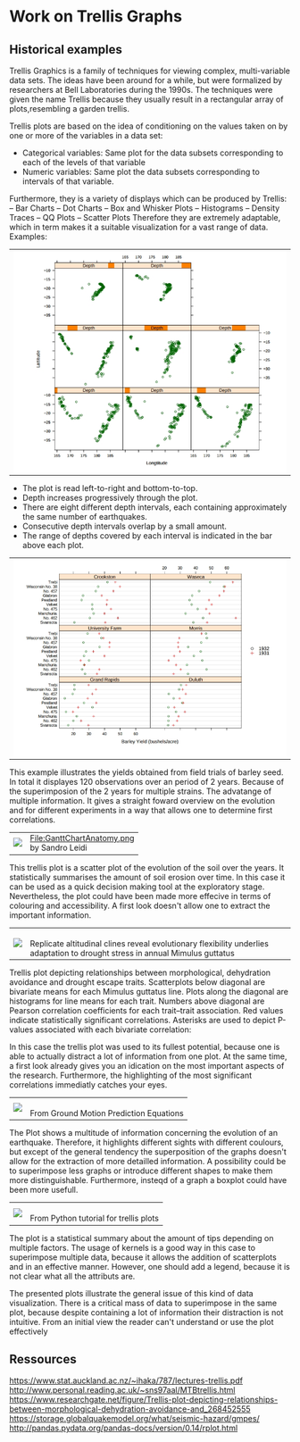 # Work on Trellis Graphs
## Historical examples

Trellis Graphics is a family of techniques for viewing complex, multi-variable data sets. The ideas have been around for a while, but were formalized by researchers at Bell Laboratories during the 1990s.
The techniques were given the name Trellis because they usually result in a rectangular array of plots,resembling a garden trellis.

Trellis plots are based on the idea of conditioning on the
values taken on by one or more of the variables in a data
set: 
- Categorical variables: Same plot for the data subsets corresponding to
each of the levels of that variable
- Numeric variables: Same plot the data subsets corresponding to intervals of
that variable.

Furthermore, they is a variety of displays which can be produced by Trellis:
– Bar Charts
– Dot Charts
– Box and Whisker Plots
– Histograms
– Density Traces
– QQ Plots
– Scatter Plots
Therefore they are extremely adaptable, which in term makes it a suitable visualization for a vast range of data.
Examples:


<table border="0">
  <tr>
    <td>
      <img src="Trellis plot.jpg" align="center">
    </td>
  </tr>
</table>

- The plot is read left-to-right and bottom-to-top.
- Depth increases progressively through the plot.
- There are eight different depth intervals, each containing
approximately the same number of earthquakes.
- Consecutive depth intervals overlap by a small amount.
- The range of depths covered by each interval is
indicated in the bar above each plot.


<table border="0">
  <tr>
    <td>
      <img src="Trellis_2.jpg" align="center">
    </td>
  </tr>
</table>

This example illustrates the yields obtained from field trials of barley seed. In total it displayes 
120 observations over an period of 2 years. Because of the superimposion of the 2 years for multiple strains. 
The advatange of multiple information. It gives a straight foward overview on the evolution and for different experiments in a way that allows one to determine first correlations.
<table border="0">
  <tr>
    <td>
      <img src="http://www.personal.reading.ac.uk/~sns97aal/MTBprofile.jpg" style="width: 100px;">
    </td>
    <td>
      <a href="http://www.personal.reading.ac.uk/~sns97aal/MTBprofile.jpg">File:GanttChartAnatomy.png</a><br>by Sandro Leidi
    </td>
  </tr>
</table>

This trellis plot is a scatter plot of the evolution of the soil over the years. It statistically summarises the amount of soil erosion over time. In this case it can be used as a quick decision making tool at the exploratory stage. Nevertheless, the plot could have been made more effecive in terms of colouring and accessibility. A first look doesn't allow one to extract the important information. 

<table border="0">
  <tr>
    <td>
      <img src="https://www.researchgate.net/publication/268452555/figure/fig4/AS:271868347285507@1441829873377/Figure-6-Trellis-plot-depicting-relationships-between-morphological-dehydration.png" style="width: 100px;">
    </td>
    <td>
      <a href="https://www.researchgate.net/publication/268452555/figure/fig4/AS:271868347285507@1441829873377/Figure-6-Trellis-plot-depicting-relationships-between-morphological-dehydration.png"></a><br>Replicate altitudinal clines reveal evolutionary flexibility underlies adaptation to drought stress in annual Mimulus guttatus    </td>
  </tr>
</table>

Trellis plot depicting relationships between morphological, dehydration avoidance and drought escape traits. Scatterplots below diagonal are bivariate means for each Mimulus guttatus line. Plots along the diagonal are histograms for line means for each trait. Numbers above diagonal are Pearson correlation coefficients for each trait–trait association. Red values indicate statistically significant correlations. Asterisks are used to depict P-values associated with each bivariate correlation:

In this case the trellis plot was used to its fullest potential, because one is able to actually distract a lot of information from one plot. At the same time, a first look already gives you an idication on the most important aspects of the research. Furthermore, the highlighting of the most significant correlations immediatly catches your eyes.

<table border="0">
  <tr>
    <td>
      <img src="https://storage.globalquakemodel.org/media/cms_page_media/96/GMPE-1.png.630x450_q85_crop.png" style="width: 100px;">
    </td>
    <td>
      <a href="https://storage.globalquakemodel.org/media/cms_page_media/96/GMPE-1.png.630x450_q85_crop.png"></a><br> From Ground Motion Prediction Equations    </td>
  </tr>
</table>

The Plot shows a multitude of information concerning the evolution of an earthquake. Therefore, it highlights different sights with different coulours, but except of the general tendency the superposition of the graphs doesn't allow for the extraction of more detailled information. A possibility could be to superimpose less graphs or introduce different shapes to make them more distinguishable. Furthermore, insteqd of a graph a boxplot could have been more usefull.

<table border="0">
  <tr>
    <td>
      <img src="http://pandas.pydata.org/pandas-docs/version/0.14/_images/rplot4_tips.png" style="width: 100px;">
    </td>
    <td>
      <a href="http://pandas.pydata.org/pandas-docs/version/0.14/_images/rplot4_tips.png"></a><br> From Python tutorial for trellis plots</td>
  </tr>
</table>

The plot is a statistical summary about the amount of tips depending on multiple factors. The usage of kernels is a good way in this case to superimpose multiple data, because it allows the addition of scatterplots and in an effective manner. However, one should add a legend, because it is not clear what all the attributs are.  

The presented plots illustrate the general issue of this kind of data visualization. There is a critical mass of data to superimpose in the same plot, because despite containing a lot of information their distraction is not intuitive. From an initial view the reader can't understand or use the plot effectively 

## Ressources
https://www.stat.auckland.ac.nz/~ihaka/787/lectures-trellis.pdf
http://www.personal.reading.ac.uk/~sns97aal/MTBtrellis.html
https://www.researchgate.net/figure/Trellis-plot-depicting-relationships-between-morphological-dehydration-avoidance-and_268452555
https://storage.globalquakemodel.org/what/seismic-hazard/gmpes/
http://pandas.pydata.org/pandas-docs/version/0.14/rplot.html
